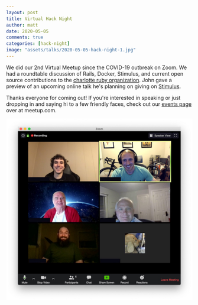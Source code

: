 ```yaml
---
layout: post
title: Virtual Hack Night
author: matt
date: 2020-05-05
comments: true
categories: [hack-night]
image: "assets/talks/2020-05-05-hack-night-1.jpg"
---
```


We did our 2nd Virtual Meetup since the COVID-19 outbreak on Zoom. We had a roundtable discussion of Rails, Docker, Stimulus, and current open source contributions to the [charlotte ruby organization](https://github.com/charlotte-ruby/). John gave a preview of an upcoming online talk he's planning on giving on [Stimulus](https://stimulusjs.org).

Thanks everyone for coming out! If you're interested in speaking or just dropping in and saying hi to a few friendly faces, check out our [events page](https://www.meetup.com/charlotte-rb/events/) over at meetup.com.

![Hack night attendees](/assets/talks/2020-05-05-hack-night-1.jpg)

